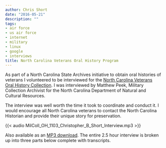 ```yaml
---
author: Chris Short
date: "2016-05-21"
description: ""
tags:
- air force
- us air force
- internet
- military
- linux
- google
- interviews
title: North Carolina Veterans Oral History Program
---
```


As part of a North Carolina State Archives initiative to obtain oral histories of veterans I volunteered to be interviewed for the [North Carolina Veterans Oral History Collection](https://archives.ncdcr.gov/researchers/collections/military-collections/veterans-oral-history-program). I was interviewed by Matthew Peek, Military Collection Archivist for the North Carolina Department of Natural and Cultural Resources.

The interview was well worth the time it took to coordinate and conduct it. I would encourage all North Carolina veterans to contact the North Carolina Historian and provide their unique story for preservation.

{{< audio MilColl_OH_1103_Christopher_B_Short_Interview.mp3 >}}

Also available as an [MP3 download](https://cdn.chrisshort.net/chrisshort/MilColl_OH_1103_Christopher_B_Short_Interview.mp3). The entire 2.5 hour interview is broken up into three parts below complete with transcripts.
